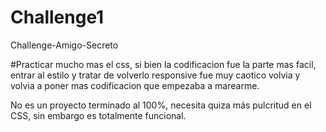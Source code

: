 # Challenge1
Challenge-Amigo-Secreto

#Practicar mucho mas el css, si bien la codificacion fue la parte mas facil, entrar al estilo y tratar de volverlo responsive fue muy caotico volvia y volvia a poner
mas codificacion que empezaba a marearme.

No es un proyecto terminado al 100%, necesita quiza más pulcritud en el CSS, sin embargo es totalmente funcional.

